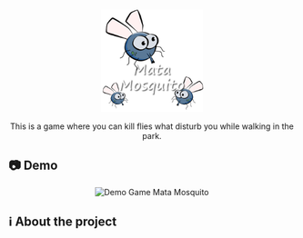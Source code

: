 <div align="center">
  <br>
  <br>
  <img src="assets/images/logo.png" alt="Mata Mosquito" width="180px">

  This is a game where you can kill flies what disturb you while walking in the park.
</div>

## 📷 Demo
<div align="center">
  <img src=".github/demo.gif" alt="Demo Game Mata Mosquito">
</div>

## ℹ About the project
